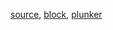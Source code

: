 [source](https://github.com/rrag/react-stockcharts/blob/next/docs/lib/charts/MovingAverageCrossOverAlgorithmV2.jsx), [block](http://bl.ocks.org/rrag/b944f7ef22a42956198d3384c05f1777), [plunker](http://plnkr.co/edit/gist:b944f7ef22a42956198d3384c05f1777?p=preview)
